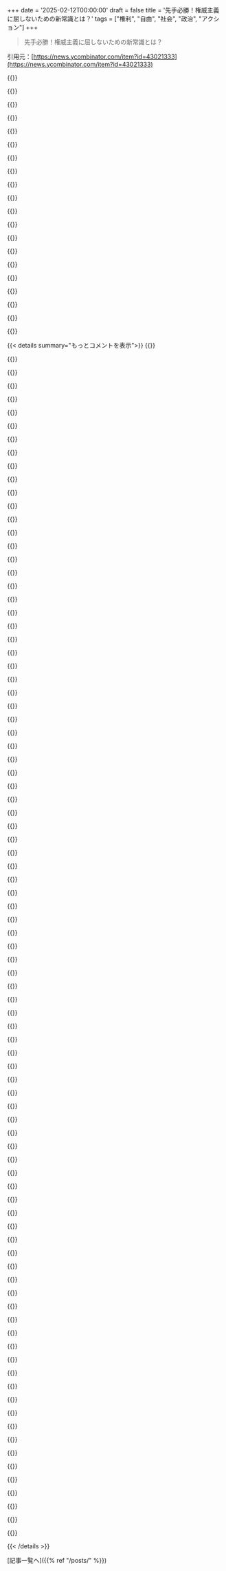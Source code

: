 +++
date = '2025-02-12T00:00:00'
draft = false
title = '先手必勝！権威主義に屈しないための新常識とは？'
tags = ["権利", "自由", "社会", "政治", "アクション"]
+++

> 先手必勝！権威主義に屈しないための新常識とは？

引用元：[https://news.ycombinator.com/item?id=43021333](https://news.ycombinator.com/item?id=43021333)

{{<matomeQuote body="Timothy SnyderのBloodlandsは本当に brutal な本で、リベラル民主主義の大切さを教えてくれた。独裁者の下で、悲劇がどれほど悪化するかを実感する。歴史を学ぶ patience がなかった若い頃とは違って、今は人間を理解することばかりに没頭しちゃってる。" userName="epistasis" createdAt="2025-02-12T03:19:24" color="#ff33a1">}}

{{<matomeQuote body="Snyderの著作は、政府を理解する上で根本的に考え方を変えるきっかけになった。現在の地政学を理解するためにはThe Road to Unfreedomもおすすめ。" userName="chemeril" createdAt="2025-02-12T03:27:08" color="#785bff">}}

{{<matomeQuote body="もう少し詳しく教えてくれない？理解がどう変わったのか、知りたい。" userName="ModernMech" createdAt="2025-02-12T04:24:18" color="">}}

{{<matomeQuote body="自分自身の見解として、ナチズムは一社会の異常事態だと思ってたけど、同じ地域で起きた他の虐待を知ることで、政治的表現とその影響の違いが見えてきた。Stalinの下でのホロドモールなど、悲惨な出来事が広がっていたことが分かった。意思表明が弾圧され、真実を追求することが困難になると、惨劇が生まれるんだなと。" userName="epistasis" createdAt="2025-02-12T19:49:31" color="#ff5733">}}

{{<matomeQuote body="返信ありがとう、すごく納得できる。政治活動をカルトとして捉えると、異なる理念やプロジェクトが同じ破壊につながる理由がわかるよね。" userName="ModernMech" createdAt="2025-02-13T02:24:23" color="">}}

{{<matomeQuote body="歴史を学ぶことを重視するようになった。AIが急速に進化する中で、人類の歴史に触れることが重要だと感じている。少し混乱してるかも。" userName="qntmfred" createdAt="2025-02-12T03:55:15" color="">}}

{{<matomeQuote body="時間が加速しているように感じる。昔は法律がテクノロジーについていけなかったけど、今は社会が技術に追いつけていない気がする。" userName="me_me_me" createdAt="2025-02-12T08:07:58" color="">}}

{{<matomeQuote body="社会はもう30年も遅れている。特にソーシャルメディアの負の影響に対する対応が遅いのは問題だ。" userName="trilbyglens" createdAt="2025-02-12T18:54:21" color="#45d325">}}

{{<matomeQuote body="今の時代に目覚めた技術があったら、あまり人間を助けたいとは思わないかもね。" userName="__MatrixMan__" createdAt="2025-02-12T16:06:22" color="">}}

{{<matomeQuote body="あなたが言っているのは、もしかして、自分のこと？" userName="giardini" createdAt="2025-02-12T17:57:09" color="">}}

{{<matomeQuote body="いや、私たちは救われる価値があると思う。ただし、少し偏りがあるかもね。" userName="__MatrixMan__" createdAt="2025-02-13T04:30:35" color="">}}

{{<matomeQuote body="この本から学んだことを基に、今の状況を改善するために何ができると思う？" userName="sizzle" createdAt="2025-02-12T12:56:41" color="">}}

{{<matomeQuote body="Bloodlandsは独裁者がもたらす悲劇を描いた歴史書だ。著者の考えを述べた記事は未読だが、過去の経験から意思決定をすることが重要だと。" userName="epistasis" createdAt="2025-02-12T14:46:47" color="#785bff">}}

{{<matomeQuote body=">「Timothy SnyderのBloodlandsは本当に brutal な本で…」この本では、StalinとHitlerが引き起こした中央・東欧の大量虐殺について詳細に分析しているよね。国々の歴史についての教えが多く感じられた。" userName="throw0101d" createdAt="2025-02-12T03:24:08" color="#ff33a1">}}

{{<matomeQuote body=">リベラル民主主義の大切さを教えてくれた。独裁者の下で、悲劇がどれほど悪化するかを実感する。" userName="suraci" createdAt="2025-02-12T03:59:52" color="#ff5c5c">}}

{{<matomeQuote body="1940年のドイツにも似たような言葉があったのかな？歴史を学ぶことが大事なのは、暴力を正当化する体制とそうでない体制の違いがはっきりするからだよね。" userName="JumpCrisscross" createdAt="2025-02-12T04:24:00" color="#785bff">}}

{{<matomeQuote body="歴史を学んでわかったのは、暴力は支配階級の基本的な政治手段だってこと。アメリカの歴史でも見られることだと思うけど、もっと深く理解する必要があると思う。" userName="suraci" createdAt="2025-02-12T04:43:44" color="#ff5733">}}

{{<matomeQuote body="暴力は支配階級が政治目的を達成するための道具だよ。まさにウェーバー的な国家は暴力の独占によって定義されるからね。人々が暴力を使うというのとは全然違う。政治は市民の活動なのに、支配者と人々がその違いを理解しないと崩壊するんだ。" userName="JumpCrisscross" createdAt="2025-02-12T07:28:01" color="#ff33a1">}}

{{<matomeQuote body="“支配階級”という言葉の意味を誤解していると思う。ある国には一つの支配階級しかなくて、単一の存在じゃなくて異なる利益集団から成り立ってるんだ。実際の政治では、個人の目的は決定的な役割を果たすことはないよ。" userName="suraci" createdAt="2025-02-12T08:30:27" color="">}}

{{<matomeQuote body="支配階級のメンバーにはそれぞれ異なる動機があるってことを言いたいんだ。MLK Jr.やJFKとHooverは同じ時代に存在してたけど、ずいぶん違う利益を持ってたからね。政治家は時に権力を最大化しようとするけど、集団はそれを制約しようとするんだ。" userName="JumpCrisscross" createdAt="2025-02-12T19:34:01" color="#ff5733">}}

{{< details summary="もっとコメントを表示">}}
{{<matomeQuote body="それが、僕が支配階級は一つの単一的な存在じゃないと言った理由だよ。階級は政治的な派閥ではなく、全ての派閥は特定の社会階級に属するものなんだ。この考えはマルクス主義の古典的な誤解だね。" userName="suraci" createdAt="2025-02-15T08:14:55" color="">}}

{{<matomeQuote body="30年代、ドイツでは共産主義者が大きな恐怖の対象だったんだ。イタリア人はファシストと自称してたけど、ドイツ人はそうは思ってなかっただろうね。ファシズムを定義するのは難しいけど、ウムベルト・エコのUr-Fascismの特徴を信じてるよ。" userName="drewcoo" createdAt="2025-02-12T10:03:31" color="#ff33a1">}}

{{<matomeQuote body="こういう考えがリベラルな民主主義の人たちから出てくる理由は、他の国では政府に対する批判的な分析が許可されないからだと思うよ。" userName="SpicyLemonZest" createdAt="2025-02-12T04:20:02" color="">}}

{{<matomeQuote body="HNは特に洞察に満ちた人や記事に対して敬意を払ってるから、記事が注目されてるのは不思議じゃないよ。" userName="bearjaws" createdAt="2025-02-12T03:25:06" color="">}}

{{<matomeQuote body="“Hacker”という言葉は、シリコンバレーのスタートアップが資本主義や規制を”ハックする”ことを指してるんであって、以前の反体制的なハッカー文化のことじゃないんだ。" userName="NathanKP" createdAt="2025-02-12T03:39:51" color="">}}

{{<matomeQuote body="それは少し間違ってるよ。pg、rtm、tlbはMITやケンブリッジのハッカーシーンから出たんだから、そこではみんながそういう意味で言葉を使ってた。" userName="southernplaces7" createdAt="2025-02-12T07:04:02" color="">}}

{{<matomeQuote body="それから約8年経つけど、今日の出来事を指してるわけじゃないよ。昔の繰り返しって感じだね。" userName="krapp" createdAt="2025-02-12T19:57:56" color="">}}

{{<matomeQuote body="こういう投稿がHNのトップページに出てくるとちょっと驚くね。最近、政治的な投稿はどんどん埋もれていってたから。" userName="dang" createdAt="2025-02-14T20:17:47" color="">}}

{{<matomeQuote body="面白いことに、今やその投稿はフラグが立てられているみたいだね。ここでのハッカー精神って何だったんだろう。" userName="tbrownaw" createdAt="2025-02-12T04:41:49" color="#785bff">}}

{{<matomeQuote body="リベラルな民主主義の人たちがこういう見解を持つのは、他の国々は政府の批判的な分析を許可しない傾向があるからだと思う。" userName="idiotsecant" createdAt="2025-02-12T03:37:30" color="">}}

{{<matomeQuote body="今の政府が権威主義だって暗に言ってるのが政治的だよね。" userName="Panoramix" createdAt="2025-02-12T04:04:53" color="">}}

{{<matomeQuote body="左と右は民主主義の社会の特権だよね。民主主義と反民主主義は別の軸だから、記事の含意は現政府が権威主義かどうかは社会的抵抗の扱い方でわかるってこと。" userName="DavidPiper" createdAt="2025-02-12T04:17:13" color="#ff5c5c">}}

{{<matomeQuote body="今やみんなが情報発信者になったら、全てが政治的だよね。" userName="intended" createdAt="2025-02-12T05:36:48" color="">}}

{{<matomeQuote body="権威主義って結局政治じゃん？" userName="heavensteeth" createdAt="2025-02-12T04:07:57" color="">}}

{{<matomeQuote body="政治体制に抵抗することが政治じゃないってどういうこと？最近の人たちの「政治」って言葉の使い方に混乱してる。" userName="SpicyLemonZest" createdAt="2025-02-12T04:07:49" color="">}}

{{<matomeQuote body="あれ、すぐにダメになったね。フロントページにも出れなくなった。" userName="insane_dreamer" createdAt="2025-02-12T05:21:41" color="">}}

{{<matomeQuote body="Dangは自由な言論に対する適切なモデレーションの例だよね。" userName="tomrod" createdAt="2025-02-12T03:33:46" color="">}}

{{<matomeQuote body="モデレーターだったけど、コンテンツモデレーションの定義からいくと自由な言論とマッチするモデレーションは存在しない。全てのメディアで同じことが起こってる。耐えられる例外だらけになるし、4chanには住みたくない人が多い。" userName="intended" createdAt="2025-02-12T05:36:11" color="#ff33a1">}}

{{<matomeQuote body="pgが忙しいのかな？この件を見つけたら、ダブルプラスいい意見以外は抑え込むだろうね。" userName="steele" createdAt="2025-02-12T03:36:21" color="">}}

{{<matomeQuote body="この記事はナチスについてだから、これが政治的でなくて歴史的だと考えられてるのが現状を物語ってる。" userName="jayd16" createdAt="2025-02-12T03:46:41" color="#ff5c5c">}}

{{<matomeQuote body="もし特定の政府がナチスみたいな忠誠の粛清やナチスっぽい敬礼をしてなかったら、誰もナチスのような行動を引き合いに出さなかったかもしれないよ。" userName="insane_dreamer" createdAt="2025-02-12T05:43:53" color="#ff5733">}}

{{<matomeQuote body="終末論的な言説の危険性だね。特定のグループと人を常に比べると、そのグループについて話す時に、聞く側が差別的な意図を疑ってしまって、興味深い議論ができなくなっちゃう。" userName="tbrownaw" createdAt="2025-02-12T04:07:05" color="">}}

{{<matomeQuote body="ナチスの巧妙さだよね。人々はホロコーストのことを考えて驚くけど、ナチスは疑いの余地を武器にしてる。ヒトラーが権力を握る前は、彼の反ユダヤ主義は本心ではないって考えられてた。今のトランプも同じように極端な発言をしてるから、彼の言葉を素直に受け止めた方がいいよ。" userName="ModernMech" createdAt="2025-02-12T05:53:45" color="#785bff">}}

{{<matomeQuote body="他のグループがネオナチで、それが支配的な力になることもある。他の人たちには似てる部分があるけど、違うと言われると議論が終わっちゃう。こういう言説の価値もあるよね。" userName="intended" createdAt="2025-02-12T05:39:53" color="">}}

{{<matomeQuote body="それが唯一の抵抗法。でも、法の支配も声高に主張し続けることが重要だよ。タイムリーな話題だね。" userName="tomrod" createdAt="2025-02-12T03:14:49" color="">}}

{{<matomeQuote body="法の支配を声高に主張することを忘れないで。法律は人間が作るものだから、どんな人がその法律を作るかで意味が変わるかもしれない。" userName="penguin_booze" createdAt="2025-02-12T10:55:42" color="">}}

{{<matomeQuote body="”すべての個人の行動は、脳を通じて動機に変わって行動を引き起こす。市民社会のニーズは、国家の意志を通じて法律として正当性を得る。”ってルートヴィヒ・フェルバックが言ってた。" userName="suraci" createdAt="2025-02-15T07:09:22" color="">}}

{{<matomeQuote body="アメリカにおける法の支配は権力分立を指す。裁判所も無視はできない。法の支配は「誰も法の上にはいない」ってことだから、大事な点なんだ。" userName="tomrod" createdAt="2025-02-12T12:34:13" color="#45d325">}}

{{<matomeQuote body="例えば、地元の共和党の市弁護士に法律を確認するよう頼むと、すぐに指令を比較して抗議することができる。" userName="ncr100" createdAt="2025-02-12T03:18:13" color="">}}

{{<matomeQuote body="時には面倒だと思うこともあるけど、権利を失う危険があるから、それをやらないといけない。" userName="blooalien" createdAt="2025-02-12T03:39:17" color="">}}

{{<matomeQuote body="賛成だよ。" userName="tomrod" createdAt="2025-02-12T03:44:29" color="">}}

{{<matomeQuote body="権利を行使することが面倒だとは思わないよ。衝突があればイライラするかもしれないけど、決して面倒ではない。" userName="tomrod" createdAt="2025-02-14T18:15:30" color="">}}

{{<matomeQuote body="そうだね。でも、失礼でひどいデモの方がもっと失礼でひどいことに出会うよりマシじゃない？" userName="intended" createdAt="2025-02-12T05:41:01" color="">}}

{{<matomeQuote body="デモや活動には、世間の反応をうまく扱うことが大事だよね。興味のない人を遠ざけるリスクがあるから。だから、僕はデモには行かないし、活動は控えてる。" userName="pyuser583" createdAt="2025-02-12T05:50:55" color="">}}

{{<matomeQuote body="それぞれの役割があるよね。活動家は活動家であるべきだし、失礼な行動で意識を高めるスペースが必要なこともある。" userName="intended" createdAt="2025-02-12T06:21:47" color="#45d325">}}

{{<matomeQuote body="人民の正当性に反することをするなら、勝手にルールを貫くのは無理だろ。それより、もっと根本的な正当性を主張しないと。最近の選挙結果をみたら、正当性がどんどん悪化している。" userName="tehjoker" createdAt="2025-02-12T03:22:18" color="#785bff">}}

{{<matomeQuote body="いや…抗うための唯一の方法じゃないし。WW2が法の支配を主張することで勝ったなんて聞いたことないよ。" userName="kouru225" createdAt="2025-02-12T04:06:46" color="">}}

{{<matomeQuote body="ムッソリーニもこうした激しい攻撃でひっくり返されたんだよ。" userName="tdeck" createdAt="2025-02-12T04:36:55" color="">}}

{{<matomeQuote body="うーん、指摘されてしまったね。だから、民兵を呼んだり、ファシストを訴えたり、教育やメディアの透明性を確保することが大事だと思う。" userName="tomrod" createdAt="2025-02-12T04:14:49" color="#38d3d3">}}

{{<matomeQuote body="ある視点から見ると、連合軍の戦争は法の支配を強く主張する戦いだったと言えるかも。" userName="chasing" createdAt="2025-02-12T04:34:50" color="">}}

{{<matomeQuote body="これ、すごいね。良い視点だと思う。" userName="tomrod" createdAt="2025-02-12T04:50:36" color="#785bff">}}

{{<matomeQuote body="なんで今、これが重要なの？" userName="bigdict" createdAt="2025-02-12T03:18:04" color="">}}

{{<matomeQuote body="GoogleとAppleが、誰も求めてないのにある海域の名前を変更したんだ。そんなの、当地の人たちの支持もないし、ただの権力を誇示する道化だよ。" userName="nickthegreek" createdAt="2025-02-12T03:22:50" color="#785bff">}}

{{<matomeQuote body="最近のシステムの乱用の良い例だね。国民を代表するなら、法律に従うべきだよ。" userName="tomrod" createdAt="2025-02-12T03:24:55" color="#38d3d3">}}

{{<matomeQuote body="法律を変えれば、何でもできるよ。例えば、不要な1セント硬貨を廃止することだって。" userName="throw0101d" createdAt="2025-02-12T03:32:20" color="">}}

{{<matomeQuote body="トランプやマスクがやってる間違ったことの中で、湾の名前を変えることは一番大したことじゃないかも。でも、権力を示す強いシグナルではある。" userName="insane_dreamer" createdAt="2025-02-12T03:34:44" color="">}}

{{<matomeQuote body="それに加えて、“想像していたよりも petty だ”というシグナルも送ってるよね。大人はどこにいる？" userName="JKCalhoun" createdAt="2025-02-12T03:44:22" color="#ff5c5c">}}

{{<matomeQuote body="死んでるね。片方はFox News＋共和党のオーウェル的国家、もう片方は注目を競うメディア。" userName="intended" createdAt="2025-02-12T05:43:47" color="">}}

{{<matomeQuote body="それほんとにそうなの？彼は同じ名前じゃないから湾での掘削を承認できるってのが彼のアイデアみたい。バイデンの掘削禁止を逆手に取ろうとしてるかもね...結果はどうなるか見ものだ。" userName="weaksauce" createdAt="2025-02-12T03:40:45" color="">}}

{{<matomeQuote body="その視点は面白いね。ただ、彼はアラスカと同じように掘削禁止を逆転するために大統領令を出せると思うから、メキシコ湾の名前を変える必要はないと思うよ。" userName="insane_dreamer" createdAt="2025-02-12T05:20:48" color="">}}

{{<matomeQuote body="笑った、まるで反転したRip Van Winkleだね。寝て起きたら王政への反乱なんてなかったかのよう。" userName="ModernMech" createdAt="2025-02-12T03:53:48" color="">}}

{{<matomeQuote body="ミルグラムはそう見つけたけど、それは彼が見つけたかったからだ。他の人はその実験から異なることを見つけてるよ。" userName="readthenotes1" createdAt="2025-02-12T03:20:36" color="">}}

{{<matomeQuote body="ミルグラムの分析から感じるのは、実際には元々言われていたほど多くの人が従ったわけじゃない。でも、たった一人でも従おうとしたことは重い意味を持つよ。実際の状況だと、彼らは国家のエージェントや企業の従業員で、命を守るために従うことに依存してる場合が多いから、従う率は相当高くなると思う。人は権威に簡単に操られる。" userName="kmoser" createdAt="2025-02-12T03:37:20" color="#45d325">}}

{{<matomeQuote body="むしろ、この研究は人々が大文字のScienceへの信念によって簡単に操られることを示してる。" userName="readthenotes1" createdAt="2025-02-12T20:06:56" color="">}}

{{<matomeQuote body="批判的分析や深みを加えるリンクをありがとう。こういうコメントがあるから、私はHacker Newsに戻ってくる。" userName="throwaway519" createdAt="2025-02-12T03:38:13" color="#785bff">}}

{{<matomeQuote body="これがHacker Newsで一位になったのはすごい！この読者たちの政治観は本当に面白い。" userName="psb" createdAt="2025-02-12T03:24:49" color="">}}

{{<matomeQuote body="このサイトはHacker News。ハッカーは一般的に権威主義を好まない。驚いたら、ハッカーのハウトゥーを読むといい。「ハッカーは本質的に反権威主義だ。命令を出せる人間がいると、興味を持っている問題を解決できなくなるからだ」ってね。ハッカーとクラッカーの違いもあって、最近はTech-broと呼ばれる。" userName="moobsen" createdAt="2025-02-12T03:45:05" color="#38d3d3">}}

{{<matomeQuote body="確かに、ここには強い反権威主義を持つハッカーがいるけど、中には権力に従う自己中心的なテクノエリートもいる。ただのマーケティング用語で、真の精神を反映していない場合もある。" userName="southernplaces7" createdAt="2025-02-12T07:03:00" color="">}}

{{<matomeQuote body=">ハッカーは一般的に権威主義を好まない。<br>反対意見。ハッカーが反権威主義的な傾向があるのは確かだけど、CEOや技術リーダーの権威主義に賛成する人が多いのに失望する。Tech-broの連中が民主主義を無視するのは偶然じゃない。ここは反権威主義に傾いてるとは言えない。" userName="unsui" createdAt="2025-02-12T03:54:18" color="#45d325">}}

{{<matomeQuote body="ちょっと待って。古いOSが起動してシステムチェックを終えるのに時間がかかるんだ。昔のことを思い出せる素晴らしいビデオを見つけたよ。人々は変化を促す話やアイデアが必要だ。" userName="intended" createdAt="2025-02-12T05:51:35" color="">}}

{{<matomeQuote body="残念ながら、今のハッカー文化は20年前とは違う。主流になりすぎて、ルールに従ってハックする方向に行っている。今は少数派だけど、その証拠がこの記事のフラグ付けだと思う。議論が穏やかだから、フィルターを通ると思ったんだけど。" userName="throwaways01342" createdAt="2025-02-12T08:02:20" color="">}}

{{<matomeQuote body=">ハッカーは一般的に権威主義を好まない。<br>例外もある。自分の信念に合えば、権威主義を受け入れるハッカーもいる。真の擁護者は、異なる意見を持つ人々の自由のために立ち上がる小さな少数派だ。" userName="ekianjo" createdAt="2025-02-12T03:53:57" color="">}}

{{<matomeQuote body="100％同意。ハッキングは本質的に反権威主義で、ビジネスを始めて雇われた奴隷から脱するのもそう。でも、政治システムに手を加えることを「クラッキング」と考えるのは賛同できない。政治は最も停滞しているから、ハッカーがそれを変える。そこのハッカーが「ホワイトハット」か「ブラックハット」かが問題だ。" userName="NathanKP" createdAt="2025-02-12T03:59:24" color="#ff5c5c">}}

{{<matomeQuote body=">ハッカーは一般的に権威主義を好まない。<br>反論：ここにはトランプやエロンを支持する投稿者が多い。Doge軍に参加している「ハッカー」もいるし。" userName="Trasmatta" createdAt="2025-02-12T03:55:11" color="">}}

{{<matomeQuote body="「プラネットをハックする」と言った時、彼らが官僚制を転覆して技術的進歩を加速することを想像していなかったのか疑問に思う。" userName="jazzyjackson" createdAt="2025-02-12T04:38:41" color="">}}

{{<matomeQuote body="ハッカーの精神は決して独裁国家を築くものではなかった。" userName="Trasmatta" createdAt="2025-02-12T05:10:42" color="">}}

{{<matomeQuote body=">ハッカーは一般的に権威主義を好まない。<br>BOFHはかなりの権威主義者で、称賛されたキャラクターだ。" userName="tbrownaw" createdAt="2025-02-12T04:10:54" color="">}}

{{<matomeQuote body="HNはリバタリアン傾向があり、厳格に守れば反権威主義になる。自由を信じる人はファシズムや権威主義に反対すべき。" userName="cogman10" createdAt="2025-02-12T03:54:00" color="#785bff">}}

{{<matomeQuote body="リバタリアニズムはポッパーの逆説に対するチェックやバランスの欠如に繋がる。それは権威主義が生まれる要因だ。" userName="Fnoord" createdAt="2025-02-12T14:37:10" color="">}}

{{<matomeQuote body="すべてのリバタリアン哲学がそうではない。政府の警察には疑念を抱きつつも、政府に対する執行機関には疑問を呈さない場合もある。権威主義には強力な警察が必要だ。" userName="cogman10" createdAt="2025-02-12T16:54:11" color="">}}

{{<matomeQuote body="リバタリアニズムとアナルコキャピタリズムはほぼ同じこと。政府がないと犯罪組織が生まれる。もし警察を外注したらどうなる？それに、軍があれば戒厳令を宣言できるし、軍を使うことができる。" userName="Fnoord" createdAt="2025-02-13T13:31:41" color="">}}

{{<matomeQuote body="ハッカーは一般的に権威主義が嫌いだよね。しかも昔のハッカーはアナーキズムと結びついてたかもしれないけど、今の“tech bros”はお金の方が大事そう。HNも後者に寄ってる気がするけど、どちらにも当てはまらない人も多いよ。" userName="insane_dreamer" createdAt="2025-02-12T05:41:01" color="">}}

{{<matomeQuote body="確かにお金は素晴らしい第二の愛だね。でも、元祖を思い出すのはみんなの個人的な旅の一部だよ。最終的に何を思い出して選ぶかはそれぞれの自由だし。" userName="intended" createdAt="2025-02-12T05:46:58" color="">}}

{{<matomeQuote body="皮肉なことにESRは権威主義側に付いてるみたいだけど、そういう人が多いから驚きじゃないよね。彼は2000年代にハッカーの精神を失ったと思うな。最近のツイートで、＞“我々（トランプに投票した大多数）はもはや人種差別の accusations なんて気にしない。”って言ってた。政府の解体に関しては、彼は「間違っている。私はこれに投票した」とも言ってた。ESRはハッカーじゃなくて、ただの普通のリバタリアンだよ。" userName="mmastrac" createdAt="2025-02-12T03:49:59" color="#ff5c5c">}}

{{<matomeQuote body="ESRはハッカーではなく普通のリバタリアンだという意見には反論があるよ。彼の意見が嫌いかもしれないけど、ハッカーの定義には間違いなく当てはまる。" userName="anonfordays" createdAt="2025-02-12T09:00:43" color="">}}

{{<matomeQuote body="ESRが権威主義側にいるってのは、あんまり驚かない。彼が過去に若い黒人男性を mortal threat と表現したり、911の報復としてイスラム世界を核で制圧することを提唱してたのも覚えてる。トランプの支持者ってのには驚くかもしれないけど、トランプは彼にとってはむしろ穏健だろうね。リバタリアンをそういう風に言わないであげて。彼らはおかしな考えを持つこともあるけど、それが人種差別的だとは限らないから。" userName="snickerbockers" createdAt="2025-02-12T12:38:24" color="#ff5c5c">}}

{{<matomeQuote body="著者のティモシー・スナイダーについて詳しい情報：ティモシー・デイビッド・スナイダー（1969年生まれ）は、中央・東ヨーロッパ、ソ連、ホロコーストの歴史に特化したアメリカの歴史家だよ。彼はイェール大学の歴史学のリチャード・C・レビン教授で、ウィーンの人文学研究所の常勤研究者でもある。いくつかの書籍を執筆していて、ベストセラーとされるものも多い。『Do Not Obey In Advance』は彼の『On Tyranny』の第一章だ。" userName="throw0101d" createdAt="2025-02-12T03:23:10" color="#ff33a1">}}

{{<matomeQuote body="面白いね、この投稿は今、シャドウバンされてるのかな？自分のにはフロントページの真ん中あたりに出てくるけど、ログアウトだと全く表示されない。" userName="pabs3" createdAt="2025-02-12T04:29:35" color="">}}

{{<matomeQuote body="人々は非常に階層的で、みんなが法律の前で平等な民主主義の考えは本質的にそれと矛盾してると思う。" userName="anal_reactor" createdAt="2025-02-12T08:54:43" color="">}}

{{<matomeQuote body="ティモシー・スナイダーによる権威主義に関する二十の教訓：" userName="zfg" createdAt="2025-02-12T14:28:00" color="">}}

{{<matomeQuote body="これは良さそうだけど、誰かを殺すように頼まれる可能性はかなり低いよね。例えば、ワクチンに hesitant な人に医療を与えるかどうか決める政府の役人になったとき、あなたは本当に国家に逆らうのか？それが大義のための許容できる権威主義だと考えるのか？また、国家が違法移民を報告することを要求したら、あなたは従わないのか？法と権威主義の線引きはどこなのか？" userName="aeternum" createdAt="2025-02-12T03:29:58" color="#ff5c5c">}}

{{<matomeQuote body="＞国家が LinkedInやHNのプロフィールに pronouns を記載することを求めたら、あなたは従わないのか？”正しい。法律により、私の自由な言論の権利を侵害してるから、それを訴えることができる。今、その制度が試されてる最中だよ。" userName="tomrod" createdAt="2025-02-12T03:38:49" color="">}}

{{<matomeQuote body="すでに反応したけど、このコメント大好きだわ。世界中でも中間管理職や管理者は権利の徐々な侵害の進行を遅らせるのが得意だよね。" userName="tomrod" createdAt="2025-02-12T03:44:06" color="#45d325">}}

{{<matomeQuote body="その時点で、もしその命令が実行される危険があるなら、もう終わってる。要は、先に従うことで権威主義者を強くさせちゃうんだ。<br>追記:でも、ワクチン義務に従うのは滑りやすい坂のスタートとしては良くないよ。" userName="skulk" createdAt="2025-02-12T03:31:57" color="#ff5733">}}

{{<matomeQuote body="権威主義は命令が実際に実行されなくても起こると思ってるの？それは珍しい見解だね。いずれにしても、どのラインを引くつもりなの？具体的に何を拒否して権威主義を防ぐの？" userName="aeternum" createdAt="2025-02-12T17:31:09" color="">}}

{{<matomeQuote body="最初に来たのは、メールの署名にあたる代名詞のない人々だった。私は声を挙げなかった、だって私はその人たちじゃなかったから。" userName="rhinoceraptor" createdAt="2025-02-12T04:25:13" color="">}}

{{<matomeQuote body="ワクチン未接種者のための病院のケアについて話してたのを覚えてないの？" userName="idunnoman1222" createdAt="2025-02-12T04:31:54" color="">}}

{{<matomeQuote body="彼が言ってるのはワクチンの義務のことじゃないかな。" userName="gruez" createdAt="2025-02-12T03:34:05" color="">}}

{{<matomeQuote body="「権威に従うことが本能としての義務」と「権威主義者の政治的目標に同意し、思ってた通りに支配されること」は違うよね。これらの記事やアメリカのガバナンスに対するフラストレーションは、プロフェッショナル・マネージャリー・クラスが一般的な支持を持つところを理解していないことから来てると感じる。アメリカが銃の圧力で統制されてることに気づかないなんて、意識が足りない。<br>例えば、ストリートギャングはどんな政権を好むと思う？ホワイトカラー犯罪者は？警官は？" userName="quacked" createdAt="2025-02-12T03:37:13" color="#ff33a1">}}

{{<matomeQuote body="多くの人は、自分に同意する権威的なものを望んでるのは意外でもなんでもない。興味深いのは、その衝動が抑えられること。みんな反対側にもその力を持たせたくないことを理解してるから。情報環境が、他の側がその権力を持っていて、使っていると信じ込ませていて、問題がエスカレートしまうんだ。" userName="eightysixfour" createdAt="2025-02-12T03:48:12" color="#ff5733">}}


{{< /details >}}


[記事一覧へ]({{% ref "/posts/" %}})
